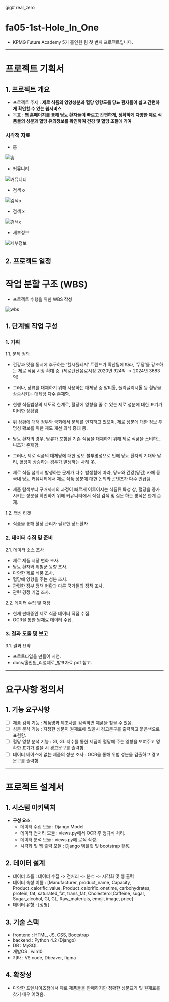 gig# real_zero
# fa05-1st-Hole_In_One
- KPMG Future Academy 5기 홀인원 팀 첫 번째 프로젝트입니다.

-------------------

# 프로젝트 기획서

## 1. 프로젝트 개요

- 프로젝트 주제 : **제로 식품의 영양성분과 혈당 영향도를 당뇨 환자들이 쉽고 간편하게 확인할 수 있는 웹서비스**
- 목표 : **웹 홈페이지를 통해 당뇨 환자들이 빠르고 간편하게, 정확하게 다양한 제로 식품들의 성분과 혈당 유의정보를 확인하여 건강 및 혈당 조절에 기여**
  
### 시각적 자료

- 홈
<img src = "images/홈.JPG" alt="홈">

- 커뮤니티
<img src = "images/커뮤니티.JPG" alt="커뮤니티">

- 검색 o
<img src = "images/검색o.JPG" alt="검색o">

- 검색 x
<img src = "images/검색x.JPG" alt="검색x">

- 세부정보 
<img src = "images/세부정보.JPG" alt="세부정보">

## 2. 프로젝트 일정

# 작업 분할 구조 (WBS)

- 프로젝트 수행을 위한 WBS 작성
<img src = "images/wbs.JPG" alt="wbs">

## 1. 단계별 작업 구성

### 1. 기획

1.1. 문제 정의

 - 건강과 맛을 동시에 추구하는 ‘헬시플레저’ 트렌드가 확산됨에 따라, ‘무당’을 강조하는 제로 식품 시장 확대 중. (제로탄산음료시장 2020년 924억 -> 2024년 3683억)
 - 그러나, 당류를 대체하기 위해 사용하는 대체당 중 말티톨, 폴리글리시톨 등 혈당을 상승시키는 대체당 다수 존재함.
 -  현행 식품법상의 제도적 한계로, 혈당에 영향을 줄 수 있는 제로 성분에 대한 표기가 미비한 상황임.
 -  위 상황에 대해 정부와 국회에서 문제를 인지하고 있으며, 제로 성분에 대한 정보 투명성 확보를 위한 제도 개선 의식 증대 중.

 - 당뇨 환자의 경우, 당류가 포함된 기존 식품을 대체하기 위해 제로 식품을 소비하는 니즈가 존재함.
 - 그러나, 제로 식품의 대체당에 대한 정보 불투명성으로 인해 당뇨 환자의 기대와 달리, 혈당이 상승하는 경우가 발생하는 사례 多.
 - 제로 식품 섭취시 발생하는 문제가 다수 발생함에 따라, 당뇨와 건강(당건) 카페 등 국내 당뇨 커뮤니티에서 제로 식품 성분에 대한 논의와 콘텐츠가 다수 언급됨.
 - 제품 탐색부터 구매까지의 과정이 빠르게 이루어지는 식품류 특성 상, 혈당을 증가시키는 성분을 확인하기 위해 커뮤니티에서 직접 검색 및 질문 하는 방식은 한계 존재.

1.2. 핵심 타겟

 - 식품을 통해 혈당 관리가 필요한 당뇨환자

### 2. 데이터 수집 및 준비

2.1. 데이터 소스 조사

 - 제로 제품 시장 변화 조사.
 - 당뇨 환자와 위험군 동향 조사.
 - 다양한 제로 식품 조사.
 - 혈당에 영향을 주는 성분 조사.
 - 관련한 정부 정책 현황과 다른 국가들의 정책 조사.
 - 관련 경쟁 기업 조사.

2.2. 데이터 수집 및 저장

 - 현재 판매중인 제로 식품 데이터 직접 수집.
 - OCR을 통한 원재료 데이터 수집.

### 3. 결과 도출 및 보고

3.1. 결과 요약

 - 프로토타입을 만들어 시연.
 - docs/홀인원_리얼제로_발표자료 pdf 참고.

------------------------------

# 요구사항 정의서

## 1. 기능 요구사항

- [ ] 제품 검색 기능 : 제품명과 제조사를 검색하면 제품을 찾을 수 있음.
- [ ] 성분 분석 기능 : 지정한 성분이 원재료에 있을시 경고문구를 출력하고 붉은색으로 표현함.
- [ ] 혈당 영향 분석 기능 : GI, GL 지수를 통한 제품이 혈당에 주는 영향을 보여주고 명확한 표기가 없을 시 경고문구를 출력함.
- [ ] 데이터 베이스에 없는 제품의 성분 조사 : OCR을 통해 위험 성분을 검출하고 경고문구를 출력함.

----------------------------

# 프로젝트 설계서

## 1. 시스템 아키텍처
- **구성 요소** :
  - 데이터 수집 모듈 : Django Model.
  - 데이터 전처리 모듈 : views.py에서 OCR 후 정규식 처리.
  - 데이터 분석 모듈 : views.py에 로직 작성.
  - 시각화 및 웹 출력 모듈 : Django 템플릿 및 bootstrap 활용.

## 2. 데이터 설계
 - 데이터 흐름 : 데이터 수집 -> 전처리 -> 분석 -> 시각화 및 웹 출력
 - 데이터 속성 이름 : [Manufacturer, product_name, Capacity, Product_calorific_value, Product_calorific_onetime, carbohydrates, protein, fat, saturated_fat, trans_fat, Cholesterol,Caffeine, sugar, Sugar_alcohol, GI, GL, Raw_materials, emoji, image, price]
 - 데이터 유형 : [정형]

## 3. 기술 스택
- frontend : HTML, JS, CSS, Bootstrap
- backend : Python 4.2 (Django)
- DB : MySQL
- 개발OS : win10
- 기타 : VS code, Dbeaver, figma

## 4. 확장성
 - 다양한 프렌차이즈점에서 제로 제품들을 판매하지만 정확한 성분표기 및 원재료를 찾기 매우 어려움.
